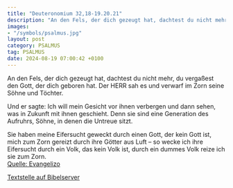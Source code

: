 ```yaml
---
title: "Deuteronomium 32,18-19.20.21"
description: "An den Fels, der dich gezeugt hat, dachtest du nicht mehr,  du vergaßest den Gott, der dich geboren hat. Der HERR sah es und verwarf  im Zorn seine Söhne und Töchter.  Und er sagte: Ich will mein Gesicht vor ihnen verbergen  und dann sehen, was in Zukunft mit ihnen geschieht. ...."
images:
- "/symbols/psalmus.jpg"
layout: post
category: PSALMUS
tag: PSALMUS
date: 2024-08-19 07:00:42 +0100
---
```

An den Fels, der dich gezeugt hat, dachtest du nicht mehr, 
du vergaßest den Gott, der dich geboren hat.
Der HERR sah es und verwarf 
im Zorn seine Söhne und Töchter.

Und er sagte: Ich will mein Gesicht vor ihnen verbergen 
und dann sehen, was in Zukunft mit ihnen geschieht. 
Denn sie sind eine Generation des Aufruhrs, 
Söhne, in denen die Untreue sitzt.<!--more-->

Sie haben meine Eifersucht geweckt durch einen Gott, der kein Gott ist, 
mich zum Zorn gereizt durch ihre Götter aus Luft – 
so wecke ich ihre Eifersucht durch ein Volk, das kein Volk ist, 
durch ein dummes Volk reize ich sie zum Zorn.<br>
[Quelle: Evangelizo](https://evangeliumtagfuertag.org/DE/gospel)

[Textstelle auf Bibelserver](https://www.bibleserver.com/EU/ps32,18-19.20.21)
